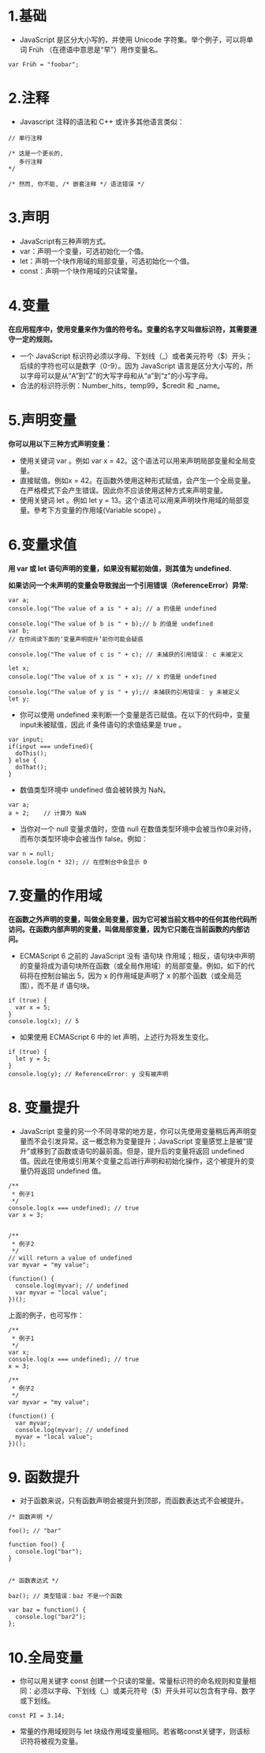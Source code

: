 # 1.基础
- JavaScript 是区分大小写的，并使用 Unicode 字符集。举个例子，可以将单词 Früh （在德语中意思是“早”）用作变量名。
```
var Früh = "foobar";
```
# 2.注释
- Javascript 注释的语法和 C++ 或许多其他语言类似：
```
// 单行注释

/* 这是一个更长的,
   多行注释
*/

/* 然而, 你不能, /* 嵌套注释 */ 语法错误 */
```
# 3.声明
- JavaScript有三种声明方式。
- var：声明一个变量，可选初始化一个值。
- let：声明一个块作用域的局部变量，可选初始化一个值。
- const：声明一个块作用域的只读常量。
# 4.变量
__在应用程序中，使用变量来作为值的符号名。变量的名字又叫做标识符，其需要遵守一定的规则。__

- 一个 JavaScript 标识符必须以字母、下划线（_）或者美元符号（$）开头；后续的字符也可以是数字（0-9）。因为 JavaScript 语言是区分大小写的，所以字母可以是从“A”到“Z”的大写字母和从“a”到“z”的小写字母。
- 合法的标识符示例：Number_hits，temp99，$credit 和 _name。
# 5.声明变量
__你可以用以下三种方式声明变量：__
- 使用关键词 var 。例如 var x = 42。这个语法可以用来声明局部变量和全局变量。
- 直接赋值。例如x = 42。在函数外使用这种形式赋值，会产生一个全局变量。在严格模式下会产生错误。因此你不应该使用这种方式来声明变量。
- 使用关键词 let 。例如 let y = 13。这个语法可以用来声明块作用域的局部变量。參考下方变量的作用域(Variable scope) 。
# 6.变量求值
__用 var 或 let 语句声明的变量，如果没有赋初始值，则其值为 undefined.__

__如果访问一个未声明的变量会导致抛出一个引用错误（ReferenceError）异常:__
```
var a;
console.log("The value of a is " + a); // a 的值是 undefined

console.log("The value of b is " + b);// b 的值是 undefined
var b;
// 在你阅读下面的‘变量声明提升’前你可能会疑惑

console.log("The value of c is " + c); // 未捕获的引用错误： c 未被定义

let x;
console.log("The value of x is " + x); // x 的值是 undefined

console.log("The value of y is " + y);// 未捕获的引用错误： y 未被定义
let y;
```
- 你可以使用 undefined 来判断一个变量是否已赋值。在以下的代码中，变量input未被赋值，因此 if 条件语句的求值结果是 true 。
```
var input;
if(input === undefined){
  doThis();
} else {
  doThat();
}
```
- 数值类型环境中 undefined 值会被转换为 NaN。
```
var a;
a + 2;    // 计算为 NaN
```
- 当你对一个 null 变量求值时，空值 null 在数值类型环境中会被当作0来对待，而布尔类型环境中会被当作 false。例如：
```
var n = null;
console.log(n * 32); // 在控制台中会显示 0
```
# 7.变量的作用域
__在函数之外声明的变量，叫做全局变量，因为它可被当前文档中的任何其他代码所访问。在函数内部声明的变量，叫做局部变量，因为它只能在当前函数的内部访问。__
- ECMAScript 6 之前的 JavaScript 没有 语句块 作用域；相反，语句块中声明的变量将成为语句块所在函数（或全局作用域）的局部变量。例如，如下的代码将在控制台输出 5，因为 x 的作用域是声明了 x 的那个函数（或全局范围），而不是 if 语句块。
```
if (true) {
  var x = 5;
}
console.log(x); // 5
```
- 如果使用 ECMAScript 6 中的 let 声明，上述行为将发生变化。
```
if (true) {
  let y = 5;
}
console.log(y); // ReferenceError: y 没有被声明
```
# 8. 变量提升
- JavaScript 变量的另一个不同寻常的地方是，你可以先使用变量稍后再声明变量而不会引发异常。这一概念称为变量提升；JavaScript 变量感觉上是被“提升”或移到了函数或语句的最前面。但是，提升后的变量将返回 undefined 值。因此在使用或引用某个变量之后进行声明和初始化操作，这个被提升的变量仍将返回 undefined 值。
```
/**
 * 例子1
 */
console.log(x === undefined); // true
var x = 3;


/**
 * 例子2
 */
// will return a value of undefined
var myvar = "my value";

(function() {
  console.log(myvar); // undefined
  var myvar = "local value";
})();
```
上面的例子，也可写作：
```
/**
 * 例子1
 */
var x;
console.log(x === undefined); // true
x = 3;

/**
 * 例子2
 */
var myvar = "my value";

(function() {
  var myvar;
  console.log(myvar); // undefined
  myvar = "local value";
})();
```
# 9. 函数提升
- 对于函数来说，只有函数声明会被提升到顶部，而函数表达式不会被提升。
```
/* 函数声明 */

foo(); // "bar"

function foo() {
  console.log("bar");
}


/* 函数表达式 */

baz(); // 类型错误：baz 不是一个函数

var baz = function() {
  console.log("bar2");
};
```
# 10.全局变量
- 你可以用关键字 const 创建一个只读的常量。常量标识符的命名规则和变量相同：必须以字母、下划线（_）或美元符号（$）开头并可以包含有字母、数字或下划线。
```
const PI = 3.14;
```
- 常量的作用域规则与 let 块级作用域变量相同。若省略const关键字，则该标识符将被视为变量。
